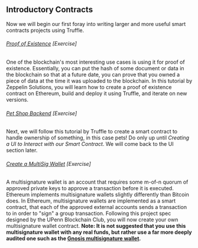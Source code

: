 ## Introductory Contracts

Now we will begin our first foray into writing larger and more useful smart contracts projects using Truffle.

###### [Proof of Existence](https://blog.zeppelin.solutions/the-hitchhikers-guide-to-smart-contracts-in-ethereum-848f08001f05) \[Exercise\]

One of the blockchain's most interesting use cases is using it for proof of existence.  Essentially, you can put the hash of some document or data in the blockchain so that at a future date, you can prove that you owned a piece of data at the time it was uploaded to the blockchain.  In this tutorial by Zeppelin Solutions, you will learn how to create a proof of existence contract on Ethereum, build and deploy it using Truffle, and iterate on new versions.

###### [Pet Shop Backend](http://truffleframework.com/tutorials/pet-shop) \[Exercise\]

Next, we will follow this tutorial by Truffle to create a smart contract to handle ownership of something, in this case pets!  Do only up until _Creating a UI to Interact with our Smart Contract_.  We will come back to the UI section later.

###### [Create a MultiSig Wallet](https://docs.google.com/document/d/1AWLSGX44h5UdtlPHNY3goIe9YqPgJjaXzbEw5Y390Jw/edit) \[Exercise\]

A multisignature wallet is an account that requires some m-of-n quorum of approved private keys to approve a transaction before it is executed.  Ethereum implements multisignature wallets slightly differently than Bitcoin does.  In Ethereum, multisignature wallets are implemented as a smart contract, that each of the approved external accounts sends a transaction to in order to "sign" a group transaction.  Following this project spec designed by the UPenn Blockchain Club, you will now create your own multisignature wallet contract.  **Note: It is not suggested that you use this multisignature wallet with any real funds, but rather use a far more deeply audited one such as the **[**Gnosis multisignature wallet**](https://wallet.gnosis.pm)**.**


